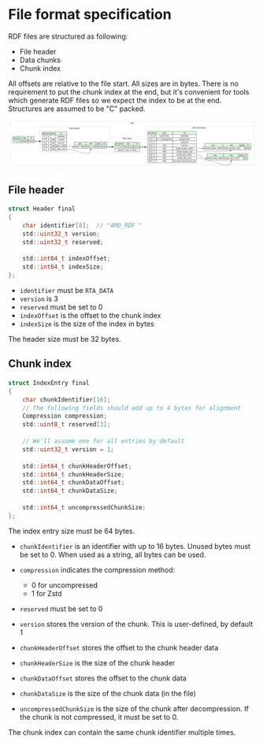 File format specification
=========================

RDF files are structured as following:

* File header
* Data chunks
* Chunk index

All offsets are relative to the file start. All sizes are in bytes. There is no requirement to put the chunk index at the end, but it's convenient for tools which generate RDF files so we expect the index to be at the end. Structures are assumed to be "C" packed.

![RDF overview](rdf.svg)

## File header

```c
struct Header final
{
    char identifier[8];  // "AMD_RDF "
    std::uint32_t version;
    std::uint32_t reserved;

    std::int64_t indexOffset;
    std::int64_t indexSize;
};
```

* `identifier` must be `RTA_DATA`
* `version` is 3
* `reserved` must be set to 0
* `indexOffset` is the offset to the chunk index
* `indexSize` is the size of the index in bytes

The header size must be 32 bytes.

## Chunk index

```c
struct IndexEntry final
{
    char chunkIdentifier[16];
    // The following fields should add up to 4 bytes for alignment
    Compression compression;
    std::uint8_t reserved[3];

    // We'll assume one for all entries by default
    std::uint32_t version = 1;

    std::int64_t chunkHeaderOffset;
    std::int64_t chunkHeaderSize;
    std::int64_t chunkDataOffset;
    std::int64_t chunkDataSize;

    std::int64_t uncompressedChunkSize;
};
```

The index entry size must be 64 bytes.

* `chunkIdentifier` is an identifier with up to 16 bytes. Unused bytes must be set to 0. When used as a string, all bytes can be used.
* `compression` indicates the compression method:

  - 0 for uncompressed
  - 1 for Zstd

* `reserved` must be set to 0
* `version` stores the version of the chunk. This is user-defined, by default 1
* `chunkHeaderOffset` stores the offset to the chunk header data
* `chunkHeaderSize` is the size of the chunk header
* `chunkDataOffset` stores the offset to the chunk data
* `chunkDataSize` is the size of the chunk data (in the file)
* `uncompressedChunkSize` is the size of the chunk after decompression. If the chunk is not compressed, it must be set to 0.

The chunk index can contain the same chunk identifier multiple times.
